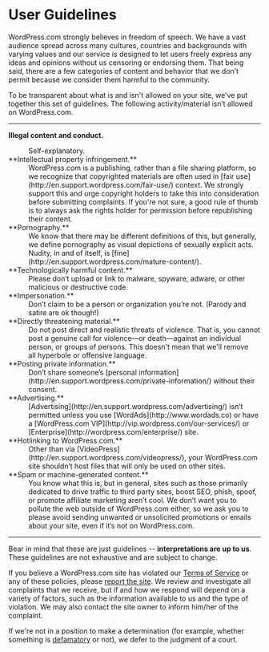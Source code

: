 <!--
 These are the User Guidelines that appear at http://en.support.wordpress.com/user-guidelines/
 You can also find me at http://github.com/automattic/legalmattic
 -->
 
# User Guidelines

WordPress.com strongly believes in freedom of speech. We have a vast audience spread across many cultures, countries and backgrounds with varying values and our service is designed to let users freely express any ideas and opinions without us censoring or endorsing them. That being said, there are a few categories of content and behavior that we don’t permit because we consider them harmful to the community.

To be transparent about what is and isn't allowed on your site, we’ve put together this set of guidelines. The following activity/material isn’t allowed on WordPress.com.

* * *

**Illegal content and conduct.**

<dd>Self-explanatory.</dd>

<dt>**Intellectual property infringement.**</dt>

<dd>WordPress.com is a publishing, rather than a file sharing platform, so we recognize that copyrighted materials are often used in [fair use](http://en.support.wordpress.com/fair-use/) context. We strongly support this and urge copyright holders to take this into consideration before submitting complaints. If you're not sure, a good rule of thumb is to always ask the rights holder for permission before republishing their content.</dd>

<dt>**Pornography.**</dt>

<dd>We know that there may be different definitions of this, but generally, we define pornography as visual depictions of sexually explicit acts. Nudity, in and of itself, is [fine](http://en.support.wordpress.com/mature-content/).</dd>

<dt>**Technologically harmful content.**</dt>

<dd>Please don’t upload or link to malware, spyware, adware, or other malicious or destructive code.</dd>

<dt>**Impersonation.**</dt>

<dd>Don’t claim to be a person or organization you’re not. (Parody and satire are ok though!)</dd>

<dt>**Directly threatening material.**</dt>

<dd>Do not post direct and realistic threats of violence. That is, you cannot post a genuine call for violence—or death—against an individual person, or groups of persons. This doesn't mean that we'll remove all hyperbole or offensive language.</dd>

<dt>**Posting private information.**</dt>

<dd>Don’t share someone’s [personal information](http://en.support.wordpress.com/private-information/) without their consent.</dd>

<dt>**Advertising.**</dt>

<dd>[Advertising](http://en.support.wordpress.com/advertising/) isn’t permitted unless you use [WordAds](http://www.wordads.co) or have a [WordPress.com VIP](http://vip.wordpress.com/our-services/) or [Enterprise](http://wordpress.com/enterprise/) site.</dd>

<dt>**Hotlinking to WordPress.com.**</dt>

<dd>Other than via [VideoPress](http://en.support.wordpress.com/videopress/), your WordPress.com site shouldn’t host files that will only be used on other sites.</dd>

<dt>**Spam or machine-generated content.**</dt>

<dd>You know what this is, but in general, sites such as those primarily dedicated to drive traffic to third party sites, boost SEO, phish, spoof, or promote affiliate marketing aren’t cool. We don’t want you to pollute the web outside of WordPress.com either, so we ask you to please avoid sending unwanted or unsolicited promotions or emails about your site, even if it’s not on WordPress.com.</dd>

* * *

Bear in mind that these are just guidelines -- **interpretations are up to us**. These guidelines are not exhaustive and are subject to change.

If you believe a WordPress.com site has violated our [Terms of Service](http://en.wordpress.com/tos) or any of these policies, please [report the site](http://en.support.wordpress.com/report-blogs/). We review and investigate all complaints that we receive, but if and how we respond will depend on a variety of factors, such as the information available to us and the type of violation. We may also contact the site owner to inform him/her of the complaint.

If we're not in a position to make a determination (for example, whether something is [defamatory](http://en.support.wordpress.com/defamation/) or not), we defer to the judgment of a court.
